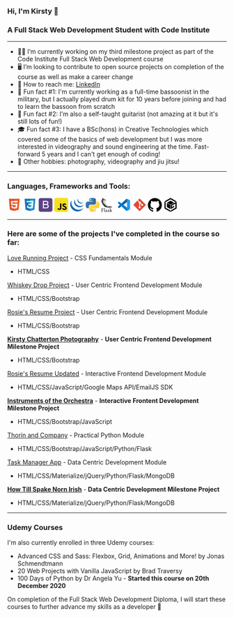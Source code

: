 ### Hi, I'm Kirsty 👋
### A Full Stack Web Development Student with Code Institute 

---

- 👩‍💻 I’m currently working on my third milestone project as part of the Code Institute Full Stack Web Development course
- 🖥 I’m looking to contribute to open source projects on completion of the course as well as make a career change
- 📨 How to reach me: [LinkedIn](https://www.linkedin.com/in/kirsty-chatterton-154781a4/)
- 🥁 Fun fact #1: I'm currently working as a full-time bassoonist in the military, but I actually played drum kit for 10 years before joining and had to learn the bassoon from scratch
- 🎸 Fun fact #2: I'm also a self-taught guitarist (not amazing at it but it's still lots of fun!)
- 🎓 Fun fact #3: I have a BSc(hons) in Creative Technologies which covered some of the basics of web development but I was more interested in videography and sound engineering at the time. Fast-forward 5 years and I can't get enough of coding! 
- 📸 Other hobbies: photography, videography and jiu jitsu! 

---

### Languages, Frameworks and Tools:
![HTML](https://github.com/KirstChat/KirstChat/blob/master/images/html.png)
![CSS](https://github.com/KirstChat/KirstChat/blob/master/images/css.png)
![Bootstrap](https://github.com/KirstChat/KirstChat/blob/master/images/bootstrap.png)
![JavaScript](https://github.com/KirstChat/KirstChat/blob/master/images/javascript.png)
![jQuery](https://github.com/KirstChat/KirstChat/blob/master/images/jquery.png)
![Python](https://github.com/KirstChat/KirstChat/blob/master/images/python.png)
![Flask](https://github.com/KirstChat/KirstChat/blob/master/images/flask.png)
![VS Code](https://github.com/KirstChat/KirstChat/blob/master/images/vscode.png)
![Git](https://github.com/KirstChat/KirstChat/blob/master/images/git.png)
![GitHub](https://github.com/KirstChat/KirstChat/blob/master/images/github.png)
![GitPod](https://github.com/KirstChat/KirstChat/blob/master/images/gitpod.png)

---

### Here are some of the projects I've completed in the course so far:

[Love Running Project](https://github.com/KirstChat/love-running) - CSS Fundamentals Module 
- HTML/CSS
  
[Whiskey Drop Project](https://github.com/KirstChat/whiskey-drop) - User Centric Frontend Development Module 
- HTML/CSS/Bootstrap
  
[Rosie's Resume Project](https://github.com/KirstChat/rosies-resume-project) - User Centric Frontend Development Module 
- HTML/CSS/Bootstrap
  
[**Kirsty Chatterton Photography**](https://github.com/KirstChat/kirsty-chatterton-photography) - **User Centric Frontend Development Milestone Project** 
- HTML/CSS/Bootstrap

[Rosie's Resume Updated](https://github.com/KirstChat/rosies-resume-project-2) - Interactive Frontend Development Module
- HTML/CSS/JavaScript/Google Maps API/EmailJS SDK

[**Instruments of the Orchestra**](https://github.com/KirstChat/instruments-of-the-orchestra) - **Interactive Frontent Development Milestone Project**
- HTML/CSS/Bootstrap/JavaScript

[Thorin and Company](https://github.com/KirstChat/thorin-and-company-updated) - Practical Python Module
- HTML/CSS/Bootstrap/JavaScript/Python/Flask

[Task Manager App](https://github.com/KirstChat/flask-mini-project) - Data Centric Development Module
- HTML/CSS/Materialize/jQuery/Python/Flask/MongoDB

[**How Till Spake Norn Irish**](https://github.com/KirstChat/how-till-spake-norn-irish) - **Data Centric Development Milestone Project**
- HTML/CSS/Materialize/jQuery/Python/Flask/MongoDB

---

### Udemy Courses

I'm also currently enrolled in three Udemy courses:

- Advanced CSS and Sass: Flexbox, Grid, Animations and More! by Jonas Schmendtmann
- 20 Web Projects with Vanilla JavaScript by Brad Traversy
- 100 Days of Python by Dr Angela Yu - **Started this course on 20th December 2020**

On completion of the Full Stack Web Development Diploma, I will start these courses to further advance my skills as a developer 💪
